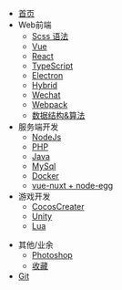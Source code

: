 * [首页](/docs/index.md)
* Web前端
    * [Scss 语法](/docs/Web/Scss/index)
    * [Vue](/docs/Web/Vue/index)
    * [React](/docs/Web/React/index)
    * [TypeScript](/docs/Web/Typescript/index)
    * [Electron](/docs/Web/Electron/index)
    * [Hybrid](/docs/Web/Hybrid/index)
    * [Wechat](/docs/Web/Wechat/index)
    * [Webpack](/docs/Web/Webpack/index)
    * [数据结构&算法](/docs/Algorithm/index)
* 服务端开发
    * [NodeJs](/docs/WebServer/Node/index)
    * [PHP](/docs/WebServer/PHP/index)
    * [Java](/docs/WebServer/Java/index)
    * [MySql](/docs/WebServer/MySql/index)
    * [Docker](/docs/WebServer/Docker/index)
    * [vue-nuxt + node-egg](/docs/WebServer/FullStackCombat/index)
* 游戏开发
    * [CocosCreater](/docs/Game/CocosCreater/index)
    * [Unity](/docs/Game/Unity/index)
    * [Lua](/docs/Game/Lua/index)
<!-- * [算法](/docs/Algorithm/index) -->
* 其他/业余
    * [Photoshop](/docs/Photoshop/index)
    * [收藏](/docs/Collection/index)
* [Git](/docs/Git/index)